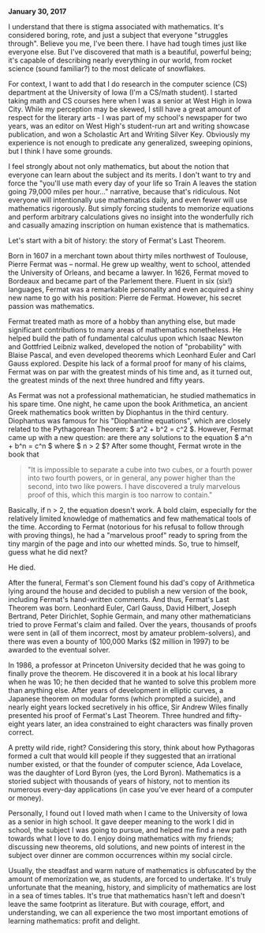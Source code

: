 **January 30, 2017**

I understand that there is stigma associated with mathematics. It's considered boring, rote, and just a subject that everyone "struggles through". Believe you me, I've been there. I have had tough times just like everyone else. But I've discovered that math is a beautiful, powerful being; it's capable of describing nearly everything in our world, from rocket science (sound familiar?) to the most delicate of snowflakes.For context, I want to add that I do research in the computer science (CS) department at the University of Iowa (I'm a CS/math student). I started taking math and CS courses here when I was a senior at West High in Iowa City. While my perception may be skewed, I still have a great amount of respect for the literary arts - I was part of my school's newspaper for two years, was an editor on West High's student-run art and writing showcase publication, and won a Scholastic Art and Writing Silver Key. Obviously my experience is not enough to predicate any generalized, sweeping opinions, but I think I have some grounds.I feel strongly about not only mathematics, but about the notion that everyone can learn about the subject and its merits. I don't want to try and force the "you'll use math every day of your life so Train A leaves the station going 79,000 miles per hour..." narrative, because that's ridiculous. Not everyone will intentionally use mathematics daily, and even fewer will use mathematics rigorously. But simply forcing students to memorize equations and perform arbitrary calculations gives no insight into the wonderfully rich and casually amazing inscription on human existence that is mathematics.Let's start with a bit of history: the story of Fermat's Last Theorem.Born in 1607 in a merchant town about thirty miles northwest of Toulouse, Pierre Fermat was – normal. He grew up wealthy, went to school, attended the University of Orleans, and became a lawyer. In 1626, Fermat moved to Bordeaux and became part of the Parlement there. Fluent in six (six!) languages, Fermat was a remarkable personality and even acquired a shiny new name to go with his position: Pierre de Fermat. However, his secret passion was mathematics.Fermat treated math as more of a hobby than anything else, but made significant contributions to many areas of mathematics nonetheless. He helped build the path of fundamental calculus upon which Isaac Newton and Gottfried Leibniz walked, developed the notion of "probability" with Blaise Pascal, and even developed theorems which Leonhard Euler and Carl Gauss explored. Despite his lack of a formal proof for many of his claims, Fermat was on par with the greatest minds of his time and, as it turned out, the greatest minds of the next three hundred and fifty years.As Fermat was not a professional mathematician, he studied mathematics in his spare time. One night, he came upon the book Arithmetica, an ancient Greek mathematics book written by Diophantus in the third century. Diophantus was famous for his "Diophantine equations", which are closely related to the Pythagorean Theorem: $ a^2 + b^2 = c^2 $. However, Fermat came up with a new question: are there any solutions to the equation $ a^n + b^n = c^n $ where $ n > 2 $? After some thought, Fermat wrote in the book that>"It is impossible to separate a cube into two cubes, or a fourth power into two fourth powers, or in general, any power higher than the second, into two like powers. I have discovered a truly marvelous proof of this, which this margin is too narrow to contain."Basically, if n > 2, the equation doesn't work. A bold claim, especially for the relatively limited knowledge of mathematics and few mathematical tools of the time. According to Fermat (notorious for his refusal to follow through with proving things), he had a "marvelous proof" ready to spring from the tiny margin of the page and into our whetted minds. So, true to himself, guess what he did next?He died.After the funeral, Fermat's son Clement found his dad's copy of Arithmetica lying around the house and decided to publish a new version of the book, including Fermat's hand-written comments. And thus, Fermat's Last Theorem was born. Leonhard Euler, Carl Gauss, David Hilbert, Joseph Bertrand, Peter Dirichlet, Sophie Germain, and many other mathematicians tried to prove Fermat's claim and failed. Over the years, thousands of proofs were sent in (all of them incorrect, most by amateur problem-solvers), and there was even a bounty of 100,000 Marks ($2 million in 1997) to be awarded to the eventual solver.In 1986, a professor at Princeton University decided that he was going to finally prove the theorem. He discovered it in a book at his local library when he was 10; he then decided that he wanted to solve this problem more than anything else. After years of development in elliptic curves, a Japanese theorem on modular forms (which prompted a suicide), and nearly eight years locked secretively in his office, Sir Andrew Wiles finally presented his proof of Fermat's Last Theorem. Three hundred and fifty-eight years later, an idea constrained to eight characters was finally proven correct.A pretty wild ride, right? Considering this story, think about how Pythagoras formed a cult that would kill people if they suggested that an irrational number existed, or that the founder of computer science, Ada Lovelace, was the daughter of Lord Byron (yes, the Lord Byron). Mathematics is a storied subject with thousands of years of history, not to mention its numerous every-day applications (in case you’ve ever heard of a computer or money).Personally, I found out I loved math when I came to the University of Iowa as a senior in high school. It gave deeper meaning to the work I did in school, the subject I was going to pursue, and helped me find a new path towards what I love to do. I enjoy doing mathematics with my friends; discussing new theorems, old solutions, and new points of interest in the subject over dinner are common occurrences within my social circle.Usually, the steadfast and warm nature of mathematics is obfuscated by the amount of memorization we, as students, are forced to undertake. It's truly unfortunate that the meaning, history, and simplicity of mathematics are lost in a sea of times tables. It's true that mathematics hasn't left and doesn't leave the same footprint as literature. But with courage, effort, and understanding, we can all experience the two most important emotions of learning mathematics: profit and delight.

